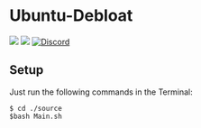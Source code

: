 # Ubuntu-Debloat
<img src="https://img.shields.io/badge/Ubuntu-E95420?style=for-the-badge&logo=ubuntu&logoColor=white"></img>
<img src=" 	https://img.shields.io/badge/Shell_Script-121011?style=for-the-badge&logo=gnu-bash&logoColor=white"></img>
[![Discord](https://img.shields.io/badge/Discord-7289DA?style=for-the-badge&logo=discord&logoColor=white)](https://discordapp.com/users/WebSnke#8752)

## Setup
Just run the following commands in the Terminal:

```
$ cd ./source
$bash Main.sh
```
